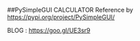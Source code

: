 ##PySimpleGUI CALCULATOR
Reference by https://pypi.org/project/PySimpleGUI/

BLOG : https://goo.gl/UE3sr9
